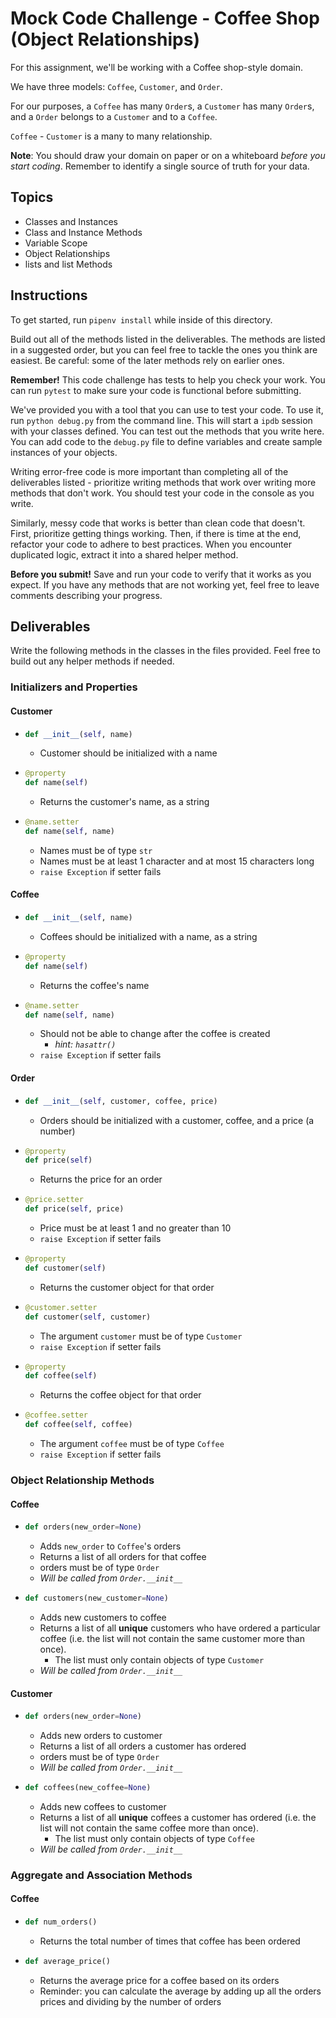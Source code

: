 # Mock Code Challenge - Coffee Shop (Object Relationships)

For this assignment, we'll be working with a Coffee shop-style domain.

We have three models: `Coffee`, `Customer`, and `Order`.

For our purposes, a `Coffee` has many `Order`s, a `Customer` has many
`Order`s, and a `Order` belongs to a `Customer` and to a `Coffee`.

`Coffee` - `Customer` is a many to many relationship.

**Note**: You should draw your domain on paper or on a whiteboard _before you
start coding_. Remember to identify a single source of truth for your data.

## Topics

- Classes and Instances
- Class and Instance Methods
- Variable Scope
- Object Relationships
- lists and list Methods

## Instructions

To get started, run `pipenv install` while inside of this directory.

Build out all of the methods listed in the deliverables. The methods are listed
in a suggested order, but you can feel free to tackle the ones you think are
easiest. Be careful: some of the later methods rely on earlier ones.

**Remember!** This code challenge has tests to help you check your work. You
can run `pytest` to make sure your code is functional before submitting.

We've provided you with a tool that you can use to test your code. To use it,
run `python debug.py` from the command line. This will start a `ipdb` session
with your classes defined. You can test out the methods that you write here. You
can add code to the `debug.py` file to define variables and create sample
instances of your objects.

Writing error-free code is more important than completing all of the
deliverables listed - prioritize writing methods that work over writing more
methods that don't work. You should test your code in the console as you write.

Similarly, messy code that works is better than clean code that doesn't. First,
prioritize getting things working. Then, if there is time at the end, refactor
your code to adhere to best practices. When you encounter duplicated logic,
extract it into a shared helper method.

**Before you submit!** Save and run your code to verify that it works as you
expect. If you have any methods that are not working yet, feel free to leave
comments describing your progress.

## Deliverables

Write the following methods in the classes in the files provided. Feel free to
build out any helper methods if needed.

### Initializers and Properties

#### Customer

- 
  ```python
  def __init__(self, name)
  ```
  - Customer should be initialized with a name 
- 
  ```python
  @property
  def name(self)
  ```
    - Returns the customer's name, as a string
- 
  ```python
  @name.setter
  def name(self, name)
  ```
    - Names must be of type `str`
    - Names must be at least 1 character and at most 15 characters long
    - `raise Exception` if setter fails
      

#### Coffee

- 
  ```python
  def __init__(self, name)
  ```
  - Coffees should be initialized with a name, as a string
- 
  ```python
  @property
  def name(self)
  ```
    - Returns the coffee's name
- 
  ```python
  @name.setter
  def name(self, name)
  ```
    - Should not be able to change after the coffee is created
      - _hint: `hasattr()`_
    - `raise Exception` if setter fails

#### Order

- 
    ```python
    def __init__(self, customer, coffee, price)
    ```
  - Orders should be initialized with a customer, coffee, and a price (a number)
- 
  ```python
  @property
  def price(self)
  ```
    - Returns the price for an order
- 
  ```python
  @price.setter
  def price(self, price)
  ```
    - Price must be at least 1 and no greater than 10
    - `raise Exception` if setter fails
- 
  ```python
  @property
  def customer(self)
  ```
    - Returns the customer object for that order
- 
  ```python
  @customer.setter
  def customer(self, customer)
  ```
    - The argument `customer` must be of type `Customer`
    - `raise Exception` if setter fails
- 
  ```python
  @property
  def coffee(self)
  ```
    - Returns the coffee object for that order
- 
  ```python
  @coffee.setter
  def coffee(self, coffee)
  ```
    - The argument `coffee` must be of type `Coffee` 
    - `raise Exception` if setter fails

### Object Relationship Methods


#### Coffee

- 
  ```python
  def orders(new_order=None)
  ```
  - Adds `new_order` to `Coffee`'s orders
  - Returns a list of all orders for that coffee
  - orders must be of type `Order`
  - _Will be called from `Order.__init__`_
- 
  ```python
  def customers(new_customer=None)
  ```
  - Adds new customers to coffee
  - Returns a list of all **unique** customers who have ordered a particular coffee (i.e. the list will not contain the same customer more than once).
    - The list must only contain objects of type `Customer`
  - _Will be called from `Order.__init__`_

#### Customer

- 
  ```python
  def orders(new_order=None)
  ```
  - Adds new orders to customer
  - Returns a list of all orders a customer has ordered
  - orders must be of type `Order`
  - _Will be called from `Order.__init__`_
- 
  ```python
  def coffees(new_coffee=None)
  ```
  - Adds new coffees to customer
  - Returns a list of all **unique** coffees a customer has ordered (i.e. the list will not contain the same coffee more than once).
    - The list must only contain objects of type `Coffee`
  - _Will be called from `Order.__init__`_

### Aggregate and Association Methods


#### Coffee

- 
  ```python
  def num_orders()
  ```
  - Returns the total number of times that coffee has been ordered
- 
  ```python
  def average_price()
  ```
  - Returns the average price for a coffee based on its orders
  - Reminder: you can calculate the average by adding up all the orders prices and
    dividing by the number of orders

